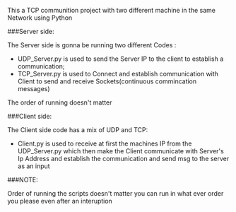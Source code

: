 This a TCP communition project with two different machine in the same Network using Python 

###Server side:

The Server side is gonna be running two different Codes :

- UDP_Server.py is used to send the Server IP to the client to establish a communication;
- TCP_Server.py is used to Connect and establish communication with Client to send and receive Sockets(continuous commincation messages)

The order of running doesn't matter

###Client side:

The Client side code has a mix of UDP and TCP:

- Client.py is used to receive at first the machines IP from the UDP_Server.py which then make the Client communicate with Server's Ip Address and establish the communication and send msg to the server as an input 


###NOTE:

Order of running the scripts doesn't matter you can run in what ever order you please even after an interuption
